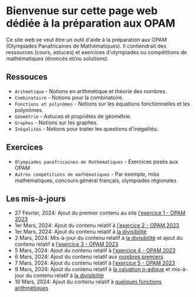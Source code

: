 # Bienvenue sur cette page web dédiée à la préparation aux OPAM

Ce site web se veut être un outil d'aide à la préparation aux OPAM (Olympiades Panafricaines de Mathématiques).
Il contiendrait des ressources (cours, astuces) et exercices d'olympiades ou compétitions de mathématiques (énoncés et/ou solutions).

## Ressouces

* `Arihmétique` - Notions en arithmétique et théorie des nombres.
* `Combinatoire` - Notions pour la combinatoire.
* `Fonctions et polynômes` - Notions sur les équations fonctionnelles et les polynômes.
* `Géométrie` - Astuces et propriétes de géométrie.
* `Graphes` - Notions sur les graphes.
* `Inégalités` - Notions pour traiter les questions d'inégalités.

## Exercices

* `Olympiades panafricaines de Mathématiques` - Exercices posés aux OPAM
* `Autres compétitions de mathématiques` - Par exemple, miss mathématiques, concours général français, olympiades régionales

## Les mis-à-jours

* 27 Février, 2024: Ajout du premier contenu au site [l'exercice 1 - OPAM 2023](https://patrice-n.github.io/opam/opam/opam-2023/exercise-1)
* 1er Mars, 2024: Ajout du contenu relatif à [l'exercice 2 - OPAM 2023](https://patrice-n.github.io/opam/opam/opam-2023/exercise-2)
* 1er Mars, 2024: Ajout du contenu relatif à [la divisibilité](https://patrice-n.github.io/opam/course/nt/first-concepts/divisibility)
* 2 Mars, 2024: Mis-à-jour du contenu relatif à [la divisibilité](https://patrice-n.github.io/opam/course/nt/first-concepts/divisibility) et ajout du contenu relatif à [l'exercice 3 - OPAM 2023](https://patrice-n.github.io/opam/opam/opam-2023/exercise-3)
* 5 Mars, 2024: Ajout du contenu relatif à [l'exercice 4 - OPAM 2023](https://patrice-n.github.io/opam/opam/opam-2023/exercise-4)
* 6 Mars, 2024: Ajout du contenu relatif aux [nombres premiers](https://patrice-n.github.io/opam/course/nt/first-concepts/prime-numbers)
* 7 Mars, 2024: Ajout du contenu relatif à [l'exercice 5 - OPAM 2023](https://patrice-n.github.io/opam/opam/opam-2023/exercise-5)
* 9 Mars, 2024: Ajout du contenu relatif à [la valuation p-adique](https://patrice-n.github.io/opam/course/nt/first-concepts/p-adic-valuation) et mis-à-jour du contenu relatif à [la divisibilité](https://patrice-n.github.io/opam/course/nt/first-concepts/divisibility)
* 10 Mars, 2024: Ajout du contenu relatif à [quelques fonctions arithmétiques](https://patrice-n.github.io/opam/course/nt/first-concepts/some-arithm-functions)
